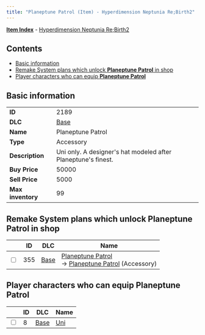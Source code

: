 ```yaml
---
title: "Planeptune Patrol (Item) - Hyperdimension Neptunia Re;Birth2"
---
```


[**Item Index**](/neptunia/rb2/item/index.html) - [Hyperdimension Neptunia Re;Birth2](/neptunia/rb2)

## Contents

- [Basic information](#basic-information)
- [Remake System plans which unlock **Planeptune Patrol** in shop](#remake-system-plans-which-unlock-planeptune-patrol-in-shop)
- [Player characters who can equip **Planeptune Patrol**](#player-characters-who-can-equip-planeptune-patrol)

## Basic information

|   |   |
| -- | -- |
| **ID** | 2189 |
| **DLC** | [Base](/neptunia/rb2/dlc/0-base.html) |
| **Name** | Planeptune Patrol |
| **Type** | Accessory |
| **Description** | Uni only. A designer's hat modeled after Planeptune's finest. |
| **Buy Price** | 50000 |
| **Sell Price** | 5000 |
| **Max inventory** | 99 |

## Remake System plans which unlock **Planeptune Patrol** in shop

|    | ID | DLC | Name |
| -- | -- | --- | ---- |
| <input type="checkbox" id="rb2-remake-0-355" class="trackbox" /> | 355 | [Base](/neptunia/rb2/dlc/0-base.html) | [Planeptune Patrol](/neptunia/rb2/remake/0-355-planeptune-patrol.html)<br />→ [Planeptune Patrol](/neptunia/rb2/item/0-2189-planeptune-patrol.html) (Accessory) |

## Player characters who can equip **Planeptune Patrol**

|    | ID | DLC | Name |
| -- | -- | --- | ---- |
| <input type="checkbox" id="rb2-player-0-8" class="trackbox" /> | 8 | [Base](/neptunia/rb2/dlc/0-base.html) | [Uni](/neptunia/rb2/player/0-8-uni.html) |